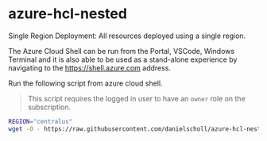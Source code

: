 # azure-hcl-nested

Single Region Deployment:  All resources deployed using a single region.

The Azure Cloud Shell can be run from the Portal, VSCode, Windows Terminal and it is also able to be used as a stand-alone experience by navigating to the https://shell.azure.com address.

Run the following script from azure cloud shell.

> This script requires the logged in user to have an `owner` role on the subscription.

```bash
REGION="centralus"
wget -O - https://raw.githubusercontent.com/danielscholl/azure-hcl-nested/main/run.sh | bash -s -- $REGION
```

